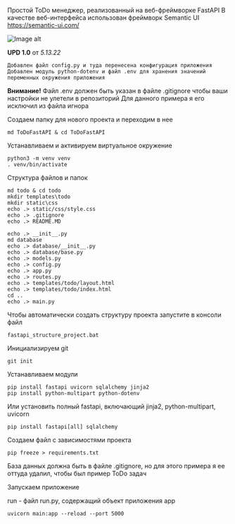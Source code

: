 Простой ToDo менеджер, реализованный на веб-фреймворке FastAPI В качестве веб-интерфейса использован фреймворк Semantic
UI https://semantic-ui.com/

![Image alt](https://sun9-79.userapi.com/s/v1/ig2/_VbrX_7lobl7Eq5zjsX_zj18i7Bpu6YgKW-wuMfRpO1E3n-Bdv7MjFPHlFRyKy00kOaeIQEouvLf7Kw1k5QnRgn5.jpg?size=1280x740&quality=96&type=album)

**UPD 1.0**  от  _5.13.22_

    Добавлен файл config.py и туда перенесена конфигурация приложения
    Добавлен модуль python-dotenv и файл .env для хранения значений переменных окружения приложения

**Внимание!**
Файл .env должен быть указан в файле .gitignore чтобы ваши настройки не улетели в репозиторий Для данного примера я его
исключил из файла игнора

Создаем папку для нового проекта и переходим в нее

    md ToDoFastAPI & cd ToDoFastAPI

Устанавливаем и активируем виртуальное окружение

    python3 -m venv venv
    . venv/bin/activate

Структура файлов и папок

    md todo & cd todo
    mkdir templates\todo
    mkdir static\css
    echo .> static/css/style.css
    echo .> .gitignore
    echo .> README.MD
        
    echo .> __init__.py
    md database
    echo .> database/__init__.py
    echo .> database/base.py
    echo .> models.py
    echo .> config.py
    echo .> app.py
    echo .> routes.py
    echo .> templates/todo/layout.html
    echo .> templates/todo/index.html 
    cd ..
    echo .> main.py

Чтобы автоматически создать структуру проекта запустите в консоли файл

    fastapi_structure_project.bat

Инициализируем git

    git init

Устанавливаем модули

    pip install fastapi uvicorn sqlalchemy jinja2
    pip install python-multipart python-dotenv

Или установить полный fastapi, включающий jinja2, python-multipart, uvicorn

    pip install fastapi[all] sqlalchemy

Создаем файл с зависимостями проекта

    pip freeze > requirements.txt

База данных должна быть в файле .gitignore, но для этого примера я ее оттуда удалил, чтобы был пример ToDo задач

Запускаем приложение

run - файл run.py, содержащий объект приложения app

    uvicorn main:app --reload --port 5000
